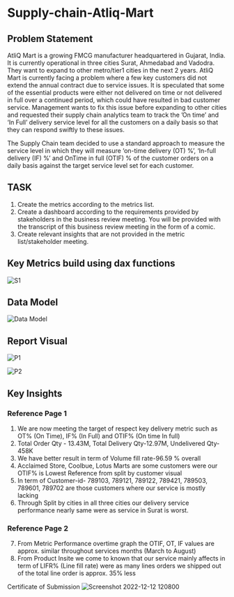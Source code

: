 # Supply-chain-Atliq-Mart

## Problem Statement
AtliQ Mart is a growing FMCG manufacturer headquartered in Gujarat, India. 
It is currently operational in three cities Surat, Ahmedabad and Vadodra. They want to expand to other metro/tier1 cities in the next 2 years.
AtliQ Mart is currently facing a problem where a few key customers did not extend the annual contract due to service issues. 
It is speculated that some of the essential products were either not delivered on time or not delivered in full over a continued period, 
which could have resulted in bad customer service. Management wants to fix this issue before expanding to other cities and requested their supply chain analytics team 
to track the ’On time’ and ‘In Full’ delivery service level for all the customers on a daily basis so that they can respond swiftly to these issues.

The Supply Chain team decided to use a standard approach to measure the service level in which they will measure ‘on-time delivery (OT) %’, ‘In-full delivery (IF) %’ 
and OnTime in full (OTIF) % of the customer orders on a daily basis against the target service level set for each customer.

## TASK
1. Create the metrics according to the metrics list.
2. Create a dashboard according to the requirements provided by stakeholders in the business review meeting. 
    You will be provided with the transcript of this business review meeting in the form of a comic.
3. Create relevant insights that are not provided in the metric list/stakeholder meeting.

## Key Metrics build using dax functions

![S1](https://user-images.githubusercontent.com/110016087/202967986-db902176-161b-4037-9b70-b4f0decac289.png)

## Data Model

![Data Model](https://user-images.githubusercontent.com/110016087/202968192-051bbf43-8019-4ab3-8414-a5d89d195fa3.png)

## Report Visual

![P1](https://user-images.githubusercontent.com/110016087/202968619-53be4caa-265f-45c2-add9-39006d2feb5f.png)

![P2](https://user-images.githubusercontent.com/110016087/202968781-8f38da2c-b40b-401d-9121-7f0051607f1c.png)

## Key Insights 

### Reference Page 1
1. We are now meeting the target of respect key delivery metric such as OT% (On Time), IF% (In Full) and OTIF% (On time In full)
2. Total Order Qty - 13.43M, Total Delivery Qty-12.97M, Undelivered Qty- 458K
3. We have better result in term of Volume fill rate-96.59 % overall
4. Acclaimed Store, Coolbue, Lotus Marts are some customers were our OTIF% is Lowest Reference from split by customer visual
5. In term of Customer-id- 789103, 789121, 789122, 789421, 789503, 789601, 789702 are those customers where our service is mostly lacking
6. Through Split by cities in all three cities our delivery service performance nearly same were as service in Surat is worst.

### Reference Page 2
7. From Metric Performance overtime graph the OTIF, OT, IF values are approx. similar throughout services months (March to August)
8. From Product Insite we come to known that our service mainly affects in term of LIFR% (Line fill rate)
were as many lines orders we shipped out of the total line order is approx. 35% less

Certificate of Submission
![Screenshot 2022-12-12 120800](https://user-images.githubusercontent.com/110016087/206977878-9a7cc912-b996-4e22-b917-b8e814562a0c.png)

